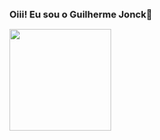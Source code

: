 ### Oiii! Eu sou o Guilherme Jonck👋
<div>
<a href="https://github.com/GuilhermeJonck">
  
  <img height="180em" src="[![Anurag's GitHub stats](https://github-readme-stats.vercel.app/api?username=GuilhermeJonck)](https://github.com/GuilhermeJonck/github-readme-stats)"/>
 
</div>
